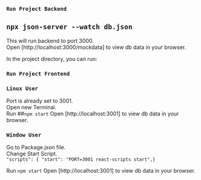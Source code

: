 ### `Run Project Backend`

## `npx json-server --watch db.json`
This will run backend to port 3000.\
Open [http://localhost:3000/mockdata] to view db data in your browser.

In the project directory, you can run:

### `Run Project Frontend`

### `Linux User`
Port is already set to 3001.\
Open new Terminal.\
Run ##`npm start`
Open [http://localhost:3001] to view db data in your browser.


### `Window User`
Go to Package.json file.\
Change Start Script.\
`"scripts": {
    "start": "PORT=3001 react-scripts start",}`

Run `npm start`
Open [http://localhost:3001] to view db data in your browser.

